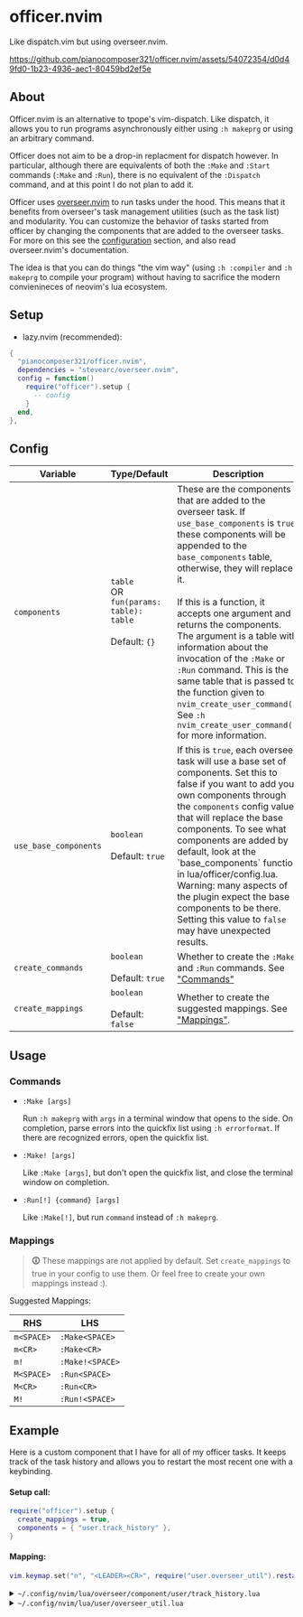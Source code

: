 # officer.nvim

Like dispatch.vim but using overseer.nvim.

https://github.com/pianocomposer321/officer.nvim/assets/54072354/d0d49fd0-1b23-4936-aec1-80459bd2ef5e



## About

Officer.nvim is an alternative to tpope's vim-dispatch. Like dispatch, it allows you to
run programs asynchronously either using `:h makeprg` or using an arbitrary command.

Officer does not aim to be a drop-in replacment for dispatch however. In particular,
although there are equivalents of both the `:Make` and `:Start` commands (`:Make` and `:Run`),
there is no equivalent of the `:Dispatch` command, and at this point I do not plan to add it.

Officer uses [overseer.nvim](https://github.com/stevearc/overseer.nvim) to run
tasks under the hood. This means that it benefits from overseer's task
management utilities (such as the task list) and modularity. You can customize
the behavior of tasks started from officer by changing the components that are
added to the overseer tasks. For more on this see the [configuration](#config)
section, and also read overseer.nvim's documentation.

The idea is that you can do things "the vim way" (using `:h :compiler` and `:h
makeprg` to compile your program) without having to sacrifice the modern
convienineces of neovim's lua ecosystem.

## Setup

 - lazy.nvim (recommended):

```lua
{
  "pianocomposer321/officer.nvim",
  dependencies = "stevearc/overseer.nvim",
  config = function()
    require("officer").setup {
      -- config
    }
  end,
},
```

## Config

<table>
  <thead>
    <tr>
      <th>Variable</th>
      <th>Type/Default</th>
      <th>Description</th>
    </tr>
  </thead>
  <tbody>
    <tr>
      <td><code>components</code></td>
      <td>
        <code>table</code>
        <br />
        OR
        <br />
        <code>fun(params: table): table</code>
        <br /><br />
        Default: <code>{}</code>
      </td>
      <td>
        These are the components that are added to the overseer task.
        If <code>use_base_components</code> is <code>true</code>, these components
        will be appended to the <code>base_components</code> table,
        otherwise, they will replace it.
        <br /><br />
        If this is a function, it accepts one argument and returns the components.
        The argument is a table with information about the invocation of the <code>:Make</code>
        or <code>:Run</code> command. This is the same table that is passed to the function given
        to <code>nvim_create_user_command()</code>. See <code>:h nvim_create_user_command()</code>
        for more information.
      </td>
    </tr>
    <tr>
      <td><code>use_base_components</code></td>
      <td>
        <code>boolean</code>
        <br /><br />
        Default: <code>true</code>
      </td>
      <td>
        If this is <code>true</code>, each overseer task will use a base set of
        components. Set this to false if you want to add your own components
        through the <code>components</code> config value that will replace the
        base components. To see what components are added by default, look at
        the `base_components` function in lua/officer/config.lua.
        <br />
        Warning: many aspects of the plugin expect the base components to be there.
        Setting this value to <code>false</code> may have unexpected results.
      </td>
    </tr>
    <tr>
      <td><code>create_commands</code></td>
      <td>
        <code>boolean</code>
        <br /><br />
        Default: <code>true</code>
      </td>
      <td>
        Whether to create the <code>:Make</code> and <code>:Run</code> commands.
        See <a href="#commands">"Commands"</a>
      </td>
    </tr>
    <tr>
      <td><code>create_mappings</code></td>
      <td>
        <code>boolean</code>
        <br /><br />
        Default: <code>false</code>
      </td>
      <td>
        Whether to create the suggested mappings. See <a href="#mappings">"Mappings"</a>.
      </td>
    </tr>
  </tbody>
</table>

## Usage

### Commands

- `:Make [args]`

  Run `:h makeprg` with `args` in a terminal window that opens to the side.
  On completion, parse errors into the quickfix list using `:h errorformat`. If
  there are recognized errors, open the quickfix list.

- `:Make! [args]`

  Like `:Make [args]`, but don't open the quickfix list, and close the terminal window
  on completion.

- `:Run[!] {command} [args]`

  Like `:Make[!]`, but run `command` instead of `:h makeprg`.

### Mappings

> **🛈** These mappings are not applied by default. Set `create_mappings` to true in your config to 
use them. Or feel free to create your own mappings instead :).

Suggested Mappings:

 |  RHS      | LHS              |
 |-----------|------------------|
 | `m<SPACE>`| `:Make<SPACE>`   |
 | `m<CR>`   | `:Make<CR>`      |
 | `m!`      | `:Make!<SPACE>`  |
 | `M<SPACE>`| `:Run<SPACE>`    |
 | `M<CR>`   | `:Run<CR>`       |
 | `M!`      | `:Run!<SPACE>`   |


## Example

Here is a custom component that I have for all of my officer tasks. It keeps track
of the task history and allows you to restart the most recent one with a keybinding.

#### Setup call:

```lua
require("officer").setup {
  create_mappings = true,
  components = { "user.track_history" },
}
```

#### Mapping:

```lua
vim.keymap.set("n", "<LEADER><CR>", require("user.overseer_util").restart_last_task)
```

<details>
<summary><code>~/.config/nvim/lua/overseer/component/user/track_history.lua</code></summary>

```lua
local util = require("user.overseer_util")

return {
  desc = "Track files in a history so that the most recent can be restarted",
  constructor = function()
    return {
      on_start = function(_, task)
        util.register_task(task)
      end,
      on_dispose = function(_, task)
        util.unregister_task(task.id)
      end,
    }
  end,
}
```
</details>

<details>
<summary>
<code>~/.config/nvim/lua/user/overseer_util.lua</code>
</summary>

```lua
local M = {}

local task_history = {}
local tasks = {}

function M.register_task(task)
  tasks[task.id] = task
  table.insert(task_history, task.id)
end

function M.get_last_task()
  return tasks[task_history[#task_history]]
end

function M.restart_last_task()
  local task = M.get_last_task()
  if task then
    require("overseer").run_action(task, "restart")
  end
end

function M.unregister_task(task_id)
  tasks[task_id] = nil
  if task_history[#task_history] == task_id then
    task_history[#task_history] = nil
  end
end

return M
```
</details>
